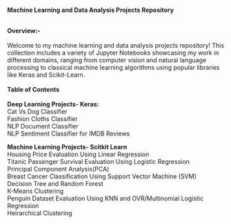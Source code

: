 **Machine Learning and Data Analysis Projects Repository** <br><br>

**Overview:-** <br><br>
Welcome to my machine learning and data analysis projects repository! This collection includes a variety of Jupyter Notebooks showcasing  my work in different domains, ranging from computer vision and natural language processing to classical machine learning algorithms using popular libraries like Keras  and Scikit-Learn.
<br><br>
**Table of Contents**
<br><br>
**Deep Learning Projects- Keras:** <br>
Cat Vs Dog Classifier <br>
Fashion Cloths Classifier <br>
NLP Document Classifier <br>
NLP Sentiment Classifier for IMDB Reviews <br>

**Machine Learning Projects- Scitkit Learn** <br>
Housing Price Evaluation Using Linear Regression<br>
Titanic Passenger Survival Evaluation Using Logistic Regression <br>
Principal Component Analysis(PCA) <br>
Breast Cancer Classification Using Support Vector Machine (SVM)<br>
Decision Tree and Random Forest<br>
K-Means Clustering <br>
Penguin Dataset Evaluation Using KNN and OVR/Multinomial Logistic Regression<br>
Heirarchical Clustering<br>
